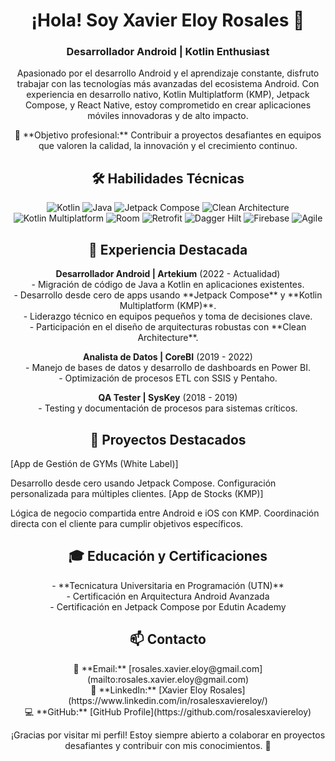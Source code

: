 <h1 align="center">¡Hola! Soy Xavier Eloy Rosales 👋</h1> <h3 align="center">Desarrollador Android | Kotlin Enthusiast</h3> <p align="center"> Apasionado por el desarrollo Android y el aprendizaje constante, disfruto trabajar con las tecnologías más avanzadas del ecosistema Android. Con experiencia en desarrollo nativo, Kotlin Multiplatform (KMP), Jetpack Compose, y React Native, estoy comprometido en crear aplicaciones móviles innovadoras y de alto impacto. </p> <p align="center"> 🎯 **Objetivo profesional:** Contribuir a proyectos desafiantes en equipos que valoren la calidad, la innovación y el crecimiento continuo. </p>
<h2 align="center">🛠️ Habilidades Técnicas</h2> <p align="center"> <img src="https://img.shields.io/badge/Kotlin-%230095D5.svg?style=for-the-badge&logo=kotlin&logoColor=white" alt="Kotlin"/> <img src="https://img.shields.io/badge/Java-%23ED8B00.svg?style=for-the-badge&logo=java&logoColor=white" alt="Java"/> <img src="https://img.shields.io/badge/Jetpack%20Compose-%2300C853.svg?style=for-the-badge&logo=jetpack-compose&logoColor=white" alt="Jetpack Compose"/> <img src="https://img.shields.io/badge/Clean%20Architecture-%23A80030.svg?style=for-the-badge&logo=clean-architecture&logoColor=white" alt="Clean Architecture"/> <img src="https://img.shields.io/badge/Kotlin%20Multiplatform-%23A80030.svg?style=for-the-badge&logo=kotlin-multiplatform&logoColor=white" alt="Kotlin Multiplatform"/> <img src="https://img.shields.io/badge/Room-%23FF6F00.svg?style=for-the-badge&logo=room&logoColor=white" alt="Room"/> <img src="https://img.shields.io/badge/Retrofit-%2300C853.svg?style=for-the-badge&logo=retrofit&logoColor=white" alt="Retrofit"/> <img src="https://img.shields.io/badge/Dagger%20Hilt-%23A80030.svg?style=for-the-badge&logo=dagger&logoColor=white" alt="Dagger Hilt"/> <img src="https://img.shields.io/badge/Firebase-%23FFCA28.svg?style=for-the-badge&logo=firebase&logoColor=white" alt="Firebase"/> <img src="https://img.shields.io/badge/Agile-%23FF6F00.svg?style=for-the-badge&logo=agile&logoColor=white" alt="Agile"/> </p>
<h2 align="center">💼 Experiencia Destacada</h2> <p align="center"> <strong>Desarrollador Android | Artekium</strong> (2022 - Actualidad)<br> - Migración de código de Java a Kotlin en aplicaciones existentes.<br> - Desarrollo desde cero de apps usando **Jetpack Compose** y **Kotlin Multiplatform (KMP)**.<br> - Liderazgo técnico en equipos pequeños y toma de decisiones clave.<br> - Participación en el diseño de arquitecturas robustas con **Clean Architecture**.<br> </p> <p align="center"> <strong>Analista de Datos | CoreBI</strong> (2019 - 2022)<br> - Manejo de bases de datos y desarrollo de dashboards en Power BI.<br> - Optimización de procesos ETL con SSIS y Pentaho.<br> </p> <p align="center"> <strong>QA Tester | SysKey</strong> (2018 - 2019)<br> - Testing y documentación de procesos para sistemas críticos.<br> </p>
<h2 align="center">🚀 Proyectos Destacados</h2>
[App de Gestión de GYMs (White Label)]

Desarrollo desde cero usando Jetpack Compose.
Configuración personalizada para múltiples clientes.
[App de Stocks (KMP)]

Lógica de negocio compartida entre Android e iOS con KMP.
Coordinación directa con el cliente para cumplir objetivos específicos.
<h2 align="center">🎓 Educación y Certificaciones</h2> <p align="center"> - **Tecnicatura Universitaria en Programación (UTN)**<br> - Certificación en Arquitectura Android Avanzada<br> - Certificación en Jetpack Compose por Edutin Academy<br> </p>
<h2 align="center">📫 Contacto</h2> <p align="center"> 📧 **Email:** [rosales.xavier.eloy@gmail.com](mailto:rosales.xavier.eloy@gmail.com)<br> 💼 **LinkedIn:** [Xavier Eloy Rosales](https://www.linkedin.com/in/rosalesxaviereloy/)<br> 💻 **GitHub:** [GitHub Profile](https://github.com/rosalesxaviereloy)<br> </p>
<p align="center"> ¡Gracias por visitar mi perfil! Estoy siempre abierto a colaborar en proyectos desafiantes y contribuir con mis conocimientos. 🚀 </p>

